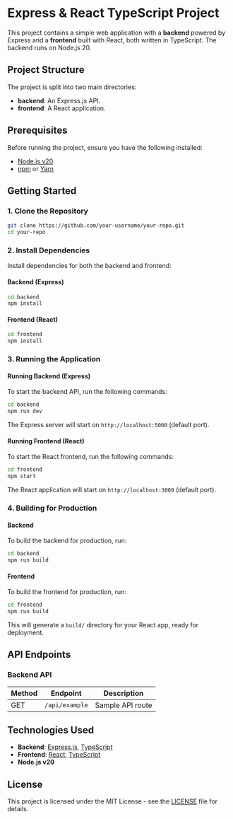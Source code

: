 
# Express & React TypeScript Project

This project contains a simple web application with a **backend** powered by Express and a **frontend** built with React, both written in TypeScript. The backend runs on Node.js 20.

## Project Structure

The project is split into two main directories:

- **backend**: An Express.js API.
- **frontend**: A React application.

## Prerequisites

Before running the project, ensure you have the following installed:

- [Node.js v20](https://nodejs.org/)
- [npm](https://www.npmjs.com/) or [Yarn](https://yarnpkg.com/)

## Getting Started

### 1. Clone the Repository

```bash
git clone https://github.com/your-username/your-repo.git
cd your-repo
```

### 2. Install Dependencies

Install dependencies for both the backend and frontend:

#### Backend (Express)
```bash
cd backend
npm install
```

#### Frontend (React)
```bash
cd frontend
npm install
```

### 3. Running the Application

#### Running Backend (Express)
To start the backend API, run the following commands:

```bash
cd backend
npm run dev
```

The Express server will start on `http://localhost:5000` (default port).

#### Running Frontend (React)
To start the React frontend, run the following commands:

```bash
cd frontend
npm start
```

The React application will start on `http://localhost:3000` (default port).

### 4. Building for Production

#### Backend
To build the backend for production, run:

```bash
cd backend
npm run build
```

#### Frontend
To build the frontend for production, run:

```bash
cd frontend
npm run build
```

This will generate a `build/` directory for your React app, ready for deployment.

## API Endpoints

### Backend API

| Method | Endpoint       | Description            |
|--------|----------------|------------------------|
| GET    | `/api/example`  | Sample API route       |

## Technologies Used

- **Backend**: [Express.js](https://expressjs.com/), [TypeScript](https://www.typescriptlang.org/)
- **Frontend**: [React](https://reactjs.org/), [TypeScript](https://www.typescriptlang.org/)
- **Node.js v20**

## License

This project is licensed under the MIT License - see the [LICENSE](LICENSE) file for details.
